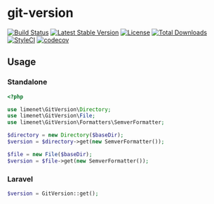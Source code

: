 # git-version
[![Build Status](https://travis-ci.org/limenet/git-version.svg?branch=master)](https://travis-ci.org/limenet/git-version)
[![Latest Stable Version](https://poser.pugx.org/limenet/git-version/v/stable)](https://packagist.org/packages/limenet/git-version)
[![License](https://poser.pugx.org/limenet/git-version/license)](https://packagist.org/packages/limenet/git-version)
[![Total Downloads](https://poser.pugx.org/limenet/git-version/downloads)](https://packagist.org/packages/limenet/git-version)
[![StyleCI](https://styleci.io/repos/29427550/shield)](https://styleci.io/repos/29427550)
[![codecov](https://codecov.io/gh/limenet/git-version/branch/master/graph/badge.svg)](https://codecov.io/gh/limenet/git-version)

## Usage

### Standalone

```php
<?php

use limenet\GitVersion\Directory;
use limenet\GitVersion\File;
use limenet\GitVersion\Formatters\SemverFormatter;

$directory = new Directory($baseDir);
$version = $directory->get(new SemverFormatter());

$file = new File($baseDir);
$version = $file->get(new SemverFormatter());

```

### Laravel

```php
$version = GitVersion::get();
```

